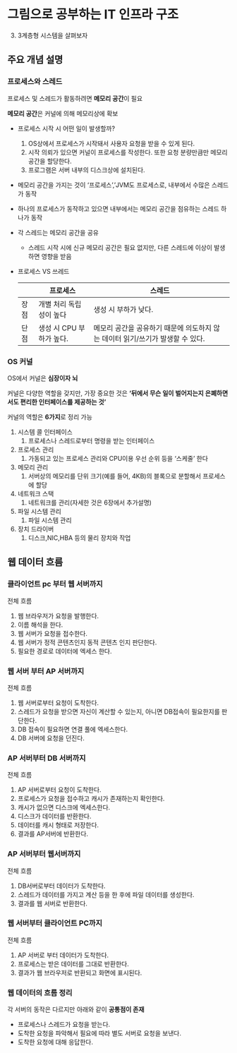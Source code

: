 # 그림으로 공부하는 IT 인프라 구조

3. 3계층형 시스템을 살펴보자 

## 주요 개념 설명

### 프로세스와 스레드

프로세스 및 스레드가 활동하려면 **메모리 공간**이 필요 

**메모리 공간**은 커널에 의해 메모리상에 확보

- 프로세스 시작 시 어떤 일이 발생할까?
    1. OS상에서 프로세스가 시작돼서 사용자 요청을 받을 수 있게 된다. 
    2. 시작 의뢰가 있으면 커널이 프로세스를 작성한다. 또한 요청 분량만큼만 메모리 공간을 할당한다. 
    3. 프로그램은 서버 내부의 디스크상에 설치된다. 

- 메모리 공간을 가지는 것이 ‘프로세스’,’JVM도 프로세스로, 내부에서 수많은 스레드가 동작
- 하나의 프로세스가 동작하고 있으면 내부에서는 메모리 공간을 점유하는 스레드 하나가 동작
- 각 스레드는 메모리 공간을 공유
    - 스레드 시작 시에 신규 메모리 공간은 필요 없지만, 다른 스레드에 이상이 발생하면 영향을 받음
- 프로세스 VS 쓰레드
    
    
    |  | 프로세스 | 스레드 |
    | --- | --- | --- |
    | 장점  | 개별 처리 독립성이 높다 | 생성 시 부하가 낮다. |
    | 단점 | 생성 시 CPU 부하가 높다.  | 메모리 공간을 공유하기 때문에 의도하지 않는 데이터 읽기/쓰기가 발생할 수 있다.  |

### OS 커널

OS에서 커널은 **심장이자 뇌**

커널은 다양한 역할을 갖지만, 가장 중요한 것은 **‘뒤에서 무슨 일이 벌어지는지 은폐하면서도 편리한 인터페이스를 제공하는 것’** 

커널의 역할은 **6가지**로 정리 가능

1. 시스템 콜 인터페이스 
    1. 프로세스나 스레드로부터 명령을 받는 인터페이스 
2. 프로세스 관리 
    1. 가동되고 있는 프로세스 관리와 CPU이용 우선 순위 등을 ‘스케줄’ 한다 
3. 메모리 관리
    1. 서버상의 메모리를 단위 크기(예를 들어, 4KB)의 블록으로 분할해서 프로세스에 할당
4. 네트워크 스택
    1. 네트워크를 관리(자세한 것은 6장에서 추가설명)
5. 파일 시스템 관리
    1. 파일 시스템 관리
6. 장치 드라이버
    1. 디스크,NIC,HBA 등의 물리 장치와 작업 

## 웹 데이터 흐름

### 클라이언트 pc 부터 웹 서버까지

전체 흐름

1. 웹 브라우저가 요청을 발행한다. 
2. 이름 해석을 한다. 
3. 웹 서버가 요청을 접수한다. 
4. 웹 서버가 정적 콘텐츠인지 동적 콘텐츠 인지 판단한다. 
5. 필요한 경로로 데이터에 엑세스 한다. 

### 웹 서버 부터 AP 서버까지

전체 흐름

1. 웹 서버로부터 요청이 도착한다. 
2. 스레드가 요청을 받으면 자신이 계산할 수 있는지, 아니면 DB접속이 필요한지를 판단한다. 
3. DB 접속이 필요하면 연결 풀에 엑세스한다. 
4. DB 서버에 요청을 던진다. 

### AP 서버부터 DB 서버까지

전체 흐름 

1. AP 서버로부터 요청이 도착한다. 
2. 프로세스가 요청을 접수하고 캐시가 존재하는지 확인한다. 
3. 캐시가 없으면 디스크에 엑세스한다. 
4. 디스크가 데이터를 반환한다. 
5. 데이터를 캐시 형태로 저장한다. 
6. 결과를 AP서버에 반환한다. 

### AP 서버부터 웹서버까지

전체 흐름

1. DB서버로부터 데이터가 도착한다. 
2. 스레드가 데이터를 가지고 계산 등을 한 후에 파일 데이터를 생성한다. 
3. 결과를 웹 서버로 반환한다. 

### 웹 서버부터 클라이언트 PC까지

전체 흐름

1. AP 서버로 부터 데이터가 도착한다. 
2. 프로세스는 받은 데이터를 그대로 반환한다. 
3. 결과가 웹 브라우저로 반환되고 화면에 표시된다. 

### 웹 데이터의 흐름 정리

각 서버의 동작은 다르지만 아래와 같이 **공통점이 존재**

- 프로세스나 스레드가 요청을 받는다.
- 도착한 요청을 파악해서 필요에 따라 별도 서버로 요청을 보낸다.
- 도착한 요청에 대해 응답한다.